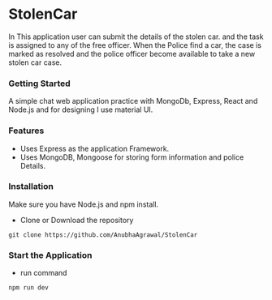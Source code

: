 # StolenCar
In This application user can submit the details of the stolen car. and the task is assigned to any of the free officer. When the Police find a car, the case is marked as resolved and the police officer become available to take a new stolen car case.

### Getting Started
A simple chat web application practice with MongoDb, Express, React  and Node.js and for designing I use material UI.

### Features

* Uses Express as the application Framework.
* Uses MongoDB, Mongoose for storing form information and police Details.

 
### Installation
Make sure you have Node.js and npm install.
* Clone or Download the repository

```
git clone https://github.com/AnubhaAgrawal/StolenCar
```

### Start the Application
* run command
```
npm run dev
```
